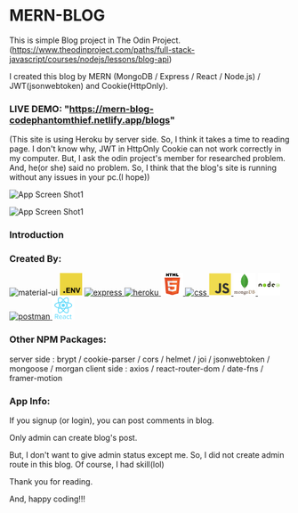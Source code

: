 # MERN-BLOG

This is simple Blog project in The Odin Project.
(https://www.theodinproject.com/paths/full-stack-javascript/courses/nodejs/lessons/blog-api)

I created this blog by MERN (MongoDB / Express / React / Node.js) / JWT(jsonwebtoken) and Cookie(HttpOnly).

### LIVE DEMO: "https://mern-blog-codephantomthief.netlify.app/blogs"

(This site is using Heroku by server side. So, I think it takes a time to reading page.
 I don't know why, JWT in HttpOnly Cookie can not work correctly in my computer.
 But, I ask the odin project's member for researched problem. And, he(or she) said no problem.
 So, I think that the blog's site is running without any issues in your pc.(I hope))

![App Screen Shot1](https://i.ibb.co/z5kRxkx/2021-10-27-17-39-36.png)

![App Screen Shot1](https://i.ibb.co/6n6mPWg/2021-10-27-17-40-20.png)

### Introduction

<h3 align="left">Created By:</h3>
<p align="left"> <img src="https://seeklogo.com/images/M/material-ui-logo-5BDCB9BA8F-seeklogo.com.png" alt="material-ui" width="40" height="40"/> <img src="https://raw.githubusercontent.com/motdotla/dotenv/master/dotenv.png" alt="dotenv" width="40" height="40"/> <a href="https://expressjs.com" target="_blank"> <img src="https://i.cloudup.com/zfY6lL7eFa-3000x3000.png" alt="express" width="40" height="40"/> </a> <a href="https://heroku.com" target="_blank"> <img src="https://www.vectorlogo.zone/logos/heroku/heroku-icon.svg" alt="heroku" width="40" height="40"/> </a> <a href="https://www.w3.org/html/" target="_blank"> <img src="https://raw.githubusercontent.com/devicons/devicon/master/icons/html5/html5-original-wordmark.svg" alt="html5" width="40" height="40"/> </a> <a href="https://www.w3.org/html/" target="_blank"> <img src="https://external-content.duckduckgo.com/iu/?u=https%3A%2F%2Ftse1.mm.bing.net%2Fth%3Fid%3DOIP.t8LlCJIKEWi5TeqGdfoxHQHaJ3%26pid%3DApi&f=1" alt="css" width="40" height="40"/> </a> <a href="https://developer.mozilla.org/en-US/docs/Web/JavaScript" target="_blank"> <img src="https://raw.githubusercontent.com/devicons/devicon/master/icons/javascript/javascript-original.svg" alt="javascript" width="40" height="40"/> </a> <a href="https://www.mongodb.com/" target="_blank"> <img src="https://raw.githubusercontent.com/devicons/devicon/master/icons/mongodb/mongodb-original-wordmark.svg" alt="mongodb" width="40" height="40"/> </a>  <a href="https://nodejs.org" target="_blank"> <img src="https://raw.githubusercontent.com/devicons/devicon/master/icons/nodejs/nodejs-original-wordmark.svg" alt="nodejs" width="40" height="40"/> </a> <a href="https://postman.com" target="_blank"> <img src="https://www.vectorlogo.zone/logos/getpostman/getpostman-icon.svg" alt="postman" width="40" height="40"/> </a>  <a href="https://reactjs.org/" target="_blank"> <img src="https://raw.githubusercontent.com/devicons/devicon/master/icons/react/react-original-wordmark.svg" alt="react" width="40" height="40"/> </a></p>

### Other NPM Packages:

server side : brypt / cookie-parser / cors / helmet / joi / jsonwebtoken / mongoose / morgan
client side : axios / react-router-dom / date-fns / framer-motion

### App Info:  

If you signup (or login), you can post comments in blog.

Only admin can create blog's post.

But, I don't want to give admin status except me. 
So, I did not create admin route in this blog. 
Of course, I had skill(lol)

Thank you for reading.

And, happy coding!!!
